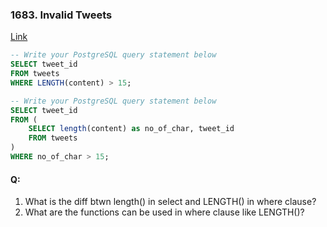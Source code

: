 ### 1683. Invalid Tweets

[Link](https://leetcode.com/problems/invalid-tweets/?envType=study-plan-v2&envId=top-sql-50)

```sql
-- Write your PostgreSQL query statement below
SELECT tweet_id
FROM tweets
WHERE LENGTH(content) > 15;
```

```sql
-- Write your PostgreSQL query statement below
SELECT tweet_id
FROM (
    SELECT length(content) as no_of_char, tweet_id
    FROM tweets
)
WHERE no_of_char > 15;

```

#### Q:

1. What is the diff btwn length() in select and LENGTH() in where clause?
2. What are the functions can be used in where clause like LENGTH()?
